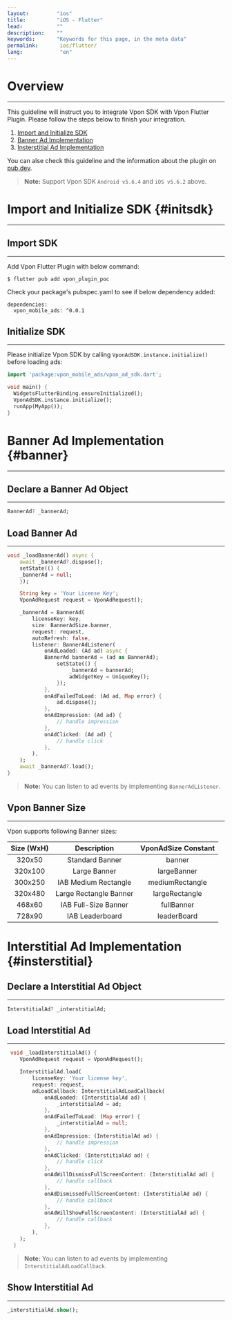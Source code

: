 ```yaml
---
layout:         "ios"
title:          "iOS - Flutter"
lead:           ""
description:    ""
keywords:       "Keywords for this page, in the meta data"
permalink:       ios/flutter/
lang:            "en"
---
```

# Overview
---

This guideline will instruct you to integrate Vpon SDK with Vpon Flutter Plugin. Please follow the steps below to finish your integration.

1. [Import and Initialize SDK](#initsdk)
2. [Banner Ad Implementation](#banner)
3. [Insterstitial Ad Implementation](#interstitial)

You can alse check this guideline and the information about the plugin on [pub.dev].

>**Note:** Support Vpon SDK `Android v5.6.4` and `iOS v5.6.2` above.


# Import and Initialize SDK {#initsdk}
---

## Import SDK
---

Add Vpon Flutter Plugin with below command:

```
$ flutter pub add vpon_plugin_poc
```

Check your package's pubspec.yaml to see if below dependency added:

```
dependencies:
  vpon_mobile_ads: ^0.0.1
```

## Initialize SDK
---

Please initialize Vpon SDK by calling `VponAdSDK.instance.initialize()` before loading ads:

```dart
import 'package:vpon_mobile_ads/vpon_ad_sdk.dart';

void main() {
  WidgetsFlutterBinding.ensureInitialized();
  VponAdSDK.instance.initialize();
  runApp(MyApp());
}
```

# Banner Ad Implementation {#banner}
---

## Declare a Banner Ad Object
---

```dart
BannerAd? _bannerAd;
```

## Load Banner Ad 
---

```dart
void _loadBannerAd() async {
    await _bannerAd?.dispose();
    setState(() {
    _bannerAd = null;
    });

    String key = 'Your License Key';
    VponAdRequest request = VponAdRequest();

    _bannerAd = BannerAd(
        licenseKey: key,
        size: BannerAdSize.banner,
        request: request,
        autoRefresh: false,
        listener: BannerAdListener(
            onAdLoaded: (Ad ad) async {
            BannerAd bannerAd = (ad as BannerAd);
                setState(() {
                    _bannerAd = bannerAd;
                    adWidgetKey = UniqueKey();
                });
            },
            onAdFailedToLoad: (Ad ad, Map error) {
                ad.dispose();
            },
            onAdImpression: (Ad ad) {
                // handle impression
            },
            onAdClicked: (Ad ad) {
                // handle click
            },
        ),
    );
    await _bannerAd?.load();
}
```

>**Note:** You can listen to ad events by implementing `BannerAdListener`.

## Vpon Banner Size
---
Vpon supports following Banner sizes:

|      Size (WxH)            | Description    |  VponAdSize Constant            |
  :------------------------: | :-------------:| :-----------------------------:
  320x50                     | Standard Banner| banner
  320x100                    | Large Banner   | largeBanner
  300x250                    |IAB Medium Rectangle| mediumRectangle
  320x480                    | Large Rectangle Banner| largeRectangle
  468x60                     |IAB Full-Size Banner| fullBanner
  728x90                     | IAB Leaderboard|  leaderBoard

# Interstitial Ad Implementation {#insterstitial}

## Declare a Interstitial Ad Object
--- 

```dart
InterstitialAd? _interstitialAd;
```

## Load Interstitial Ad 
---

```dart
 void _loadInterstitialAd() {
    VponAdRequest request = VponAdRequest();

    InterstitialAd.load(
        licenseKey: 'Your license key',
        request: request,
        adLoadCallback: InterstitialAdLoadCallback(
            onAdLoaded: (InterstitialAd ad) {
                _interstitialAd = ad;
            },
            onAdFailedToLoad: (Map error) {
                _interstitialAd = null;
            },
            onAdImpression: (InterstitialAd ad) {
                // handle impression
            },
            onAdClicked: (InterstitialAd ad) {
                // handle click
            },
            onAdWillDismissFullScreenContent: (InterstitialAd ad) {
                // handle callback
            },
            onAdDismissedFullScreenContent: (InterstitialAd ad) {
                // handle callback
            },
            onAdWillShowFullScreenContent: (InterstitialAd ad) {
                // handle callback
            },
        ),
    );
  }
```

>**Note:** You can listen to ad events by implementing `InterstitialAdLoadCallback`.

## Show Interstitial Ad
---

```dart
_interstitialAd.show();
```

[pub.dev]: https://pub.dev/packages/vpon_mobile_ads/install
